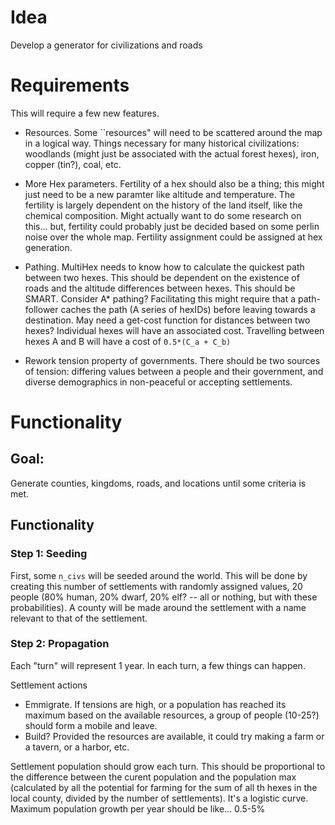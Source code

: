 # Idea

Develop a generator for civilizations and roads 

# Requirements

This will require a few new features. 

 - Resources. 
Some ``resources" will need to be scattered around the map in a logical way. 
Things necessary for many historical civilizations: woodlands (might just be associated with the actual forest hexes), iron, copper (tin?), coal, etc. 

- More Hex parameters. 
Fertility of a hex should also be a thing; this might just need to be a new paramter like altitude and temperature.
The fertility is largely dependent on the history of the land itself, like the chemical composition. 
Might actually want to do some research on this... 
but, fertility could probably just be decided based on some perlin noise over the whole map.
Fertility assignment could be assigned at hex generation. 

- Pathing. 
MultiHex needs to know how to calculate the quickest path between two hexes. 
This should be dependent on the existence of roads and the altitude differences between hexes.
This should be SMART. 
Consider A* pathing? 
Facilitating this might require that a path-follower caches the path (A series of hexIDs) before leaving towards a destination. 
May need a get-cost function for distances between two hexes? 
Individual hexes will have an associated cost.
Travelling between hexes A and B will have a cost of `0.5*(C_a + C_b)` 

- Rework tension property of governments.
There should be two sources of tension: differing values between a people and their government, and diverse demographics in non-peaceful or accepting settlements. 

# Functionality 

## Goal:

Generate counties, kingdoms, roads, and locations until some criteria is met. 

## Functionality 

### Step 1: Seeding

First, some `n_civs` will be seeded around the world.
This will be done by creating this number of settlements with randomly assigned values, 20 people (80% human, 20% dwarf, 20% elf?  -- all or nothing, but with these probabilities). 
A county will be made around the settlement with a name relevant to that of the settlement. 

### Step 2: Propagation

Each "turn" will represent 1 year. 
In each turn, a few things can happen. 

Settlement actions 
 - Emmigrate. 
If tensions are high, or a population has reached its maximum based on the available resources, a group of people (10-25?) should form a mobile and leave. 
 - Build?
Provided the resources are available, it could try making a farm or a tavern, or a harbor, etc. 

Settlement population should grow each turn. 
This should be proportional to the difference between the curent population and the population max (calculated by all the potential for farming for the sum of all th hexes in the local county, divided by the number of settlements). 
It's a logistic curve.
Maximum population growth per year should be like... 0.5-5% 
